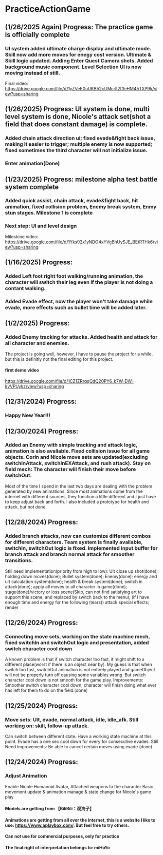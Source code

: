 # PracticeActionGame
## (1/26/2025 Again) Progress: The practice game is officially complete
### UI system added ultimate charge display and ultimate mode. Skill now add more moves for enegy cost version. Ultimate & Skill logic updated. Adding Enter Quest Camera shots. Added background music component. Level Selection UI is now moving instead of still.
Final video:
https://drive.google.com/file/d/1yZVeE0uUKB52cUMcrlI2f3eHM45TXP9k/view?usp=sharing


## (1/26/2025) Progress: UI system is done, multi level system is done, Nicole's attack set(shot a field that does constant damage) is complete.
### Added chain attack direction ui; fixed evade&fight back issue, making it easier to trigger; multiple enemy is now supported; fixed sometimes the third character will not initialize issue.
### Enter animation(Done)

## (1/23/2025) Progress: milestone alpha test battle system complete
### Added quick assist, chain attack, evade&fight back, hit animation, fixed collision problem, Enemy break system, Enmy stun stages. Milestone 1 is complete
### Next step: UI and level design
Milestone video:
https://drive.google.com/file/d/1Yks92x1yNDO4xYVgBhUySJE_BEtRTHk6/view?usp=sharing

## (1/16/2025) Progress:
### Added Left foot right foot walking/running animation, the character will switch their leg even if the player is not doing a contant walking.
### Added Evade effect, now the player won't take damage while evade, more effects such as bullet time will be added later.

## (1/2/2025) Progress:
### Added Enemy tracking for attacks. Added health and attack for all character and enemies.
The project is going well, however, I have to pause the project for a while, but this is definitly not the final editing for this project.
#### first demo video
https://drive.google.com/file/d/1CZ1ZRrqqQdQ20PY6_k7W-DW-kvVPUykz/view?usp=sharing

## (12/31/2024) Progress:
### Happy New Year!!!

## (12/30/2024) Progress:
### Added an Enemy with simple tracking and attack logic, animation is also avaliable. Fixed collision issue for all game objects. Corin and Nicole move sets are updated(excluding switchInAttack, switchInEXAttack, and rush attack). Stay on field mech: The character will finish their move before switchOut.
Most of the time I spend in the last two days are dealing with the problem generated by new animations. Since most animations come from the internet with different sources, they function a little different and I just have to keep adjust back and forth. I also included a prototype for health and attack, but not done.

## (12/28/2024) Progress:
### Added branch attacks, now can customize different combos for different characters. Team system is finally avaliable, switchIn, switchOut logic is fixed. Implemented input buffer for branch attack and branch normal attack for smoother transitions.
Still need implementation(priority from high to low): Ult close up shot(done); holding down moves(done); Bullet system(done); Enemy(done); energy and ult calculation system(done); health & break system(done); switch in attack(done); apply all moves to all character in game(done); stage(done)/victory or loss scene(Skip, can not find satisfying art to support this scene, and replaced by switch back to the menu); (if I have enough time and energy for the following (tears)) attack special effects; render

## (12/26/2024) Progress:
### Connecting move sets, working on the state machine mech, fixed switchIn and switchOut logic and presentation, added switch character cool down
A known problem is that if switch character too fast, it might shift to a different place(worst if there is an object near by). My guess is that when switch too fast, switchOut animation is not entirely played and gameObject will not be properly turn off causing some variables wrong. But switch character cool down is not smooth for the game play.
Improvements: Smoother switch character cool down, character will finish doing what ever has left for them to do on the field.(done)

## (12/25/2024) Progress:
### Move sets: Ult, evade, normal attack, idle, idle_afk. Still working on: skill, follow-up attack.
Can switch between different state. Have a working state machine at this point. Evade has a one sec cool down for every for consecutive evades.
Still Need Improvements: Be able to cancel certain moves using evade.(done)


## (12/24/2024) Progress:
### Adjust Animation
Enable Nicole Humanoid Avatar, Attached weapons to the character
Basic movement update & animation manage & state change for Nicole's game play.

#### Models are getting from 【BiliBili：观海子】
#### Animations are getting from all over the internet, this is a website I like to use: https://www.aplaybox.com/. But feel free to try others.
#### Can not use for commercial purposes, only for practice
#### The final right of interpretation belongs to: miHoYo
